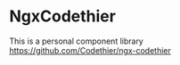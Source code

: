 # NgxCodethier

This is a personal component library   
https://github.com/Codethier/ngx-codethier

